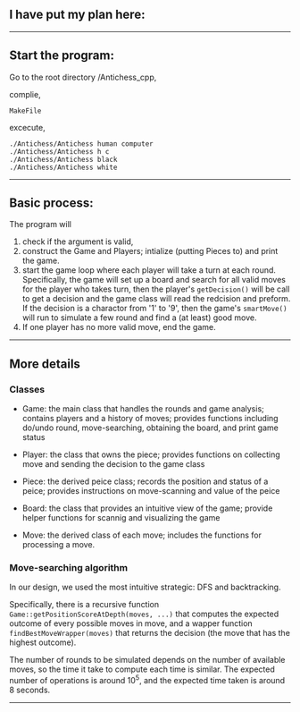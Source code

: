 ## I have put my plan here:
---
## Start the program:

Go to the root directory /Antichess_cpp,

complie,

```
MakeFile
```

excecute,
```
./Antichess/Antichess human computer
./Antichess/Antichess h c
./Antichess/Antichess black
./Antichess/Antichess white
```

---
## Basic process:

The program will
1. check if the argument is valid,
2. construct the Game and Players; intialize (putting Pieces to) and print the game.
3. start the game loop where 
each player will take a turn at each round. Specifically, the game will set up a board and search for all valid moves for the player who takes turn, then the player's ```getDecision()``` will be call to get a decision and the game class will read the redcision and preform. If the decision is a charactor from '1' to '9', then the game's ```smartMove()``` will run to simulate a few round and find a (at least) good move.
4. If one player has no more valid move, end the game.
---
## More details

### Classes
- Game: the main class that handles the rounds and game analysis; contains players and a history of moves; provides functions including do/undo round, move-searching, obtaining the board, and print game status

- Player: the class that owns the piece; provides functions on collecting move and sending the decision to the game class

- Piece: the derived peice class; records the position and status of a peice; provides instructions on move-scanning and value of the peice

- Board: the class that provides an intuitive view of the game; provide helper functions for scannig and visualizing the game

- Move: the derived class of each move; includes the functions for processing a move.

### Move-searching algorithm
In our design, we used the most intuitive strategic: DFS and backtracking.

Specifically, there is a recursive function ```Game::getPositionScoreAtDepth(moves, ...)``` that computes the expected outcome of every possible moves in move, and a wapper function ```findBestMoveWrapper(moves)``` that returns the decision (the move that has the highest outcome).

The number of rounds to be simulated depends on the number of available moves, so the time it take to compute each time is similar. The expected number of operations is around 10<sup>5</sup>, and the expected time taken is around 8 seconds.

---


